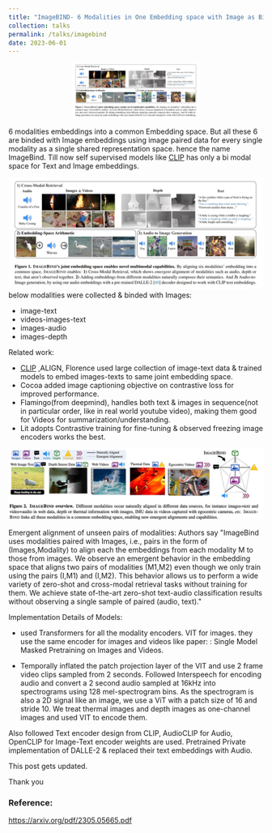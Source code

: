 ```yaml
---
title: "ImageBIND- 6 Modalities in One Embedding space with Image as BinD"
collection: talks
permalink: /talks/imagebind
date: 2023-06-01
---
```


<p align="center" width="100%">
    <img width="50%" src="/assets/images/imagebind_img1.png">
</p>

6 modalities embeddings into a common Embedding space. But all these 6 are binded with Image embeddings using image paired data for every single modality as a single shared representation space. hence the name ImageBind. Till now self supervised models like [CLIP](https://purnasai.github.io/talks/clip) has only a bi modal space for Text and Image embeddings.

![](../assets/images/imagebind_img1.png)
below modalities were collected & binded with Images:
- image-text
- videos-images-text
- images-audio
- images-depth

Related work:
- [CLIP](CLIP.md) ,ALIGN, Florence used large collection of image-text data & trained models to embed images-texts to same joint embedding space.
- Cocoa added image captioning objective on contrastive loss for improved performance.
- Flamingo(from deepmind), handles both text & images in sequence(not in particular order, like in real world youtube video), making them good for Videos for summarization/understanding.
- Lit adopts Contrastive training for fine-tuning & observed freezing image encoders works the best.

![](../assets/images/imagebind_img2.png)

Emergent alignment of unseen pairs of modalities:
Authors say 
		"ImageBind uses modalities paired with Images, i.e., pairs in the form of (Images,Modality) to align each the embeddings from each modality M to those from images. We observe an emergent behavior in the embedding space that aligns two pairs of modalities (M1,M2) even though we only train using the pairs (I,M1) and (I,M2). This behavior allows us to perform a wide variety of zero-shot and cross-modal retrieval tasks without training for them. We achieve state of-the-art zero-shot text-audio classification results without observing a single sample of paired (audio, text)."


Implementation Details of Models:
- used Transformers for all the modality encoders. VIT for images. they use the same encoder for images and videos like paper: : Single Model Masked Pretraining on Images and Videos. 

- Temporally inflated the patch projection layer of the VIT and use 2 frame video clips sampled from 2 seconds. Followed Interspeech for encoding audio and convert a 2 second audio sampled at 16kHz into spectrograms using 128 mel-spectrogram bins. As the spectrogram is also a 2D signal like an image, we use a ViT with a patch size of 16 and stride 10. We treat thermal images and depth images as one-channel images and used VIT to encode them.

Also followed Text encoder design from CLIP, AudioCLIP for Audio, OpenCLIP for Image-Text encoder weights are used. Pretrained Private implementation of DALLE-2 & replaced their text embeddings with Audio.


This post gets updated.

Thank you

### Reference:
https://arxiv.org/pdf/2305.05665.pdf

